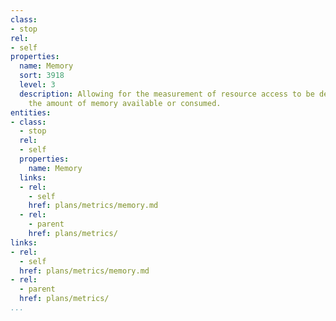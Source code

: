 ```yaml
---
class:
- stop
rel:
- self
properties:
  name: Memory
  sort: 3918
  level: 3
  description: Allowing for the measurement of resource access to be determined by
    the amount of memory available or consumed.
entities:
- class:
  - stop
  rel:
  - self
  properties:
    name: Memory
  links:
  - rel:
    - self
    href: plans/metrics/memory.md
  - rel:
    - parent
    href: plans/metrics/
links:
- rel:
  - self
  href: plans/metrics/memory.md
- rel:
  - parent
  href: plans/metrics/
...
```

